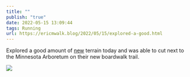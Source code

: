 ```yaml
---
title: ""
publish: "true"
date: 2022-05-15 13:09:44
tags: Running
url: https://ericmwalk.blog/2022/05/15/explored-a-good.html
---
```


Explored a good amount of [new](http://www.strava.com/activities/7148138461) terrain today and was able to cut next to the Minnesota Arboretum on their new boardwalk trail.



![](https://ericmwalk.blog/uploads/2022/459d463ff2.jpg)